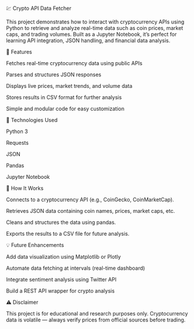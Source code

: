 💹 Crypto API Data Fetcher

This project demonstrates how to interact with cryptocurrency APIs using Python to retrieve and analyze real-time data such as coin prices, market caps, and trading volumes. Built as a Jupyter Notebook, it’s perfect for learning API integration, JSON handling, and financial data analysis.

🚀 Features

Fetches real-time cryptocurrency data using public APIs

Parses and structures JSON responses

Displays live prices, market trends, and volume data

Stores results in CSV format for further analysis

Simple and modular code for easy customization

🧠 Technologies Used

Python 3

Requests

JSON

Pandas

Jupyter Notebook

🧩 How It Works

Connects to a cryptocurrency API (e.g., CoinGecko, CoinMarketCap).

Retrieves JSON data containing coin names, prices, market caps, etc.

Cleans and structures the data using pandas.

Exports the results to a CSV file for future analysis.


💡 Future Enhancements

Add data visualization using Matplotlib or Plotly

Automate data fetching at intervals (real-time dashboard)

Integrate sentiment analysis using Twitter API

Build a REST API wrapper for crypto analysis

⚠️ Disclaimer

This project is for educational and research purposes only.
Cryptocurrency data is volatile — always verify prices from official sources before trading.
